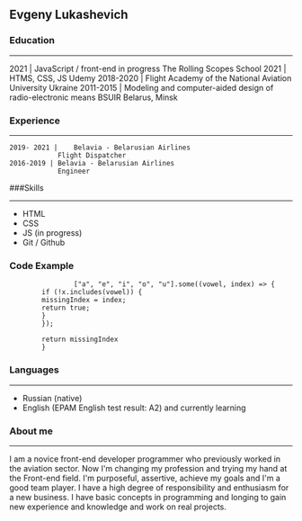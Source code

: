 ## Evgeny Lukashevich
### Education
___
2021 |	JavaScript / front-end in progress
         The Rolling Scopes School
    2021 |	HTMS, CSS, JS
    Udemy
    2018-2020 |	Flight Academy of the National Aviation University
                Ukraine
    2011-2015 |  Modeling and computer-aided design of radio-electronic means
                BSUIR
                Belarus, Minsk
### Experience
___
    2019- 2021 |	Belavia - Belarusian Airlines 
                Flight Dispatcher
    2016-2019 |	Belavia - Belarusian Airlines 
                Engineer
###Skills 
___
* HTML
* CSS
* JS (in progress)
* Git / Github
  
### Code Example
```
                ["a", "e", "i", "o", "u"].some((vowel, index) => {
        if (!x.includes(vowel)) {
        missingIndex = index;
        return true;
        }
        });
    
        return missingIndex
        }
```
### Languages
___
* Russian (native)
* English (EPAM English test result: A2) and currently learning
### About me
___
I am a novice front-end developer programmer who previously worked in the aviation sector. Now I'm changing my profession and trying my hand at the Front-end field. I'm purposeful, assertive, achieve my goals and I'm a good team player. I have a high degree of responsibility and enthusiasm for a new business. I have basic concepts in programming and longing to gain new experience and knowledge and work on real projects.




    
